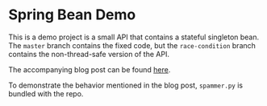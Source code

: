 # Spring Bean Demo

This is a demo project is a small API that contains a stateful singleton bean. The `master` branch contains the fixed
 code, but the `race-condition` branch contains the non-thread-safe version of the API.
 
 The accompanying blog post can be found [here](https://slim.netlify.app/pitfalls-of-the-singleton-bean).
 
 To demonstrate the behavior mentioned in the blog post, `spammer.py` is bundled with the repo.